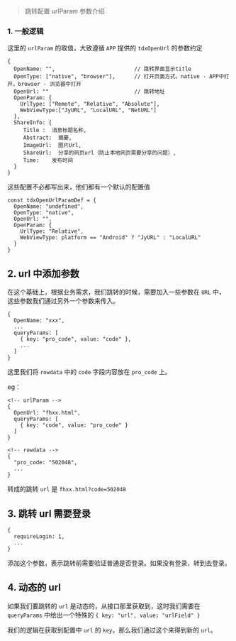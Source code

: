> 跳转配置 urlParam 参数介绍

### 1. 一般逻辑

这里的 `urlParam` 的取值，大致遵循 `APP` 提供的 `tdxOpenUrl` 的参数约定

```
{
  OpenName: "",                         // 跳转界面显示title
  OpenType: ["native", "browser"],      // 打开页面方式，native - APP中打开，browser - 浏览器中打开
  OpenUrl: ""                           // 跳转地址
  OpenParam: {
    UrlType: ["Remote", "Relative", "Absolute"],
    WebViewType:["JyURL", "LocalURL", "NetURL"]
  },
  ShareInfo: {
     Title :  消息标题名称,
     Abstract:  摘要,
     ImageUrl:  图片Url,
     ShareUrl:  分享的网页url（防止本地网页需要分享的问题）,
     Time:    发布时间
  }
}
```

这些配置不必都写出来，他们都有一个默认的配置值

```
const tdxOpenUrlParamDef = {
  OpenName: "undefined",
  OpenType: "native",
  OpenUrl: "",
  OpenParam: {
    UrlType: "Relative",
    WebViewType: platform == "Android" ? "JyURL" : "LocalURL"
  }
}
```

## 2. url 中添加参数

在这个基础上，根据业务需求，我们跳转的时候，需要加入一些参数在 `URL` 中，这些参数我们通过另外一个参数来传入。

```
{
  OpenName: "xxx",
  ...
  queryParams: [
    { key: "pro_code", value: "code" },
    ...
  ]
}
```

这里我们将 `rowdata` 中的 `code` 字段内容放在 `pro_code` 上。

eg：

```
<!-- urlParam -->
{
  OpenUrl: "fhxx.html",
  queryParams: [
    { key: "code", value: "pro_code" }
  ]
}

<!-- rowdata -->
{
  "pro_code: "502048",
  ...
}
```

转成的跳转 `url` 是 `fhxx.html?code=502048`

## 3. 跳转 url 需要登录

```
{
  requireLogin: 1,
  ...
}
```

添加这个参数，表示跳转前需要验证普通是否登录。如果没有登录，转到去登录。

## 4. 动态的 url

如果我们要跳转的 `url` 是动态的，从接口那里获取到，这时我们需要在 `queryParams`
中给出一个特殊的 `{ key: "url", value: "urlField" }`

我们的逻辑在获取到配置中 `url` 的 `key`，那么我们通过这个来得到新的 `url`。